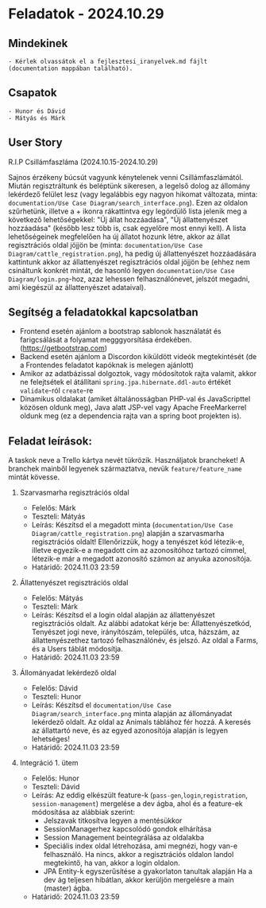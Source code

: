 # Feladatok - 2024.10.29

## Mindekinek

    - Kérlek olvassátok el a fejlesztesi_iranyelvek.md fájlt (documentation mappában található).

## Csapatok

    - Hunor és Dávid
    - Mátyás és Márk

## User Story

R.I.P Csillámfaszláma (2024.10.15-2024.10.29)

Sajnos érzékeny búcsút vagyunk kénytelenek venni Csillámfaszlámától. Miután regisztráltunk és beléptünk sikeresen, a legelső dolog az állomány lekérdező felület lesz (vagy legalábbis egy nagyon hikomat változata, minta: `documentation/Use Case Diagram/search_interface.png`). Ezen az oldalon szűrhetünk, illetve a + ikonra rákattintva egy legördülő lista jelenik meg a következő lehetőségekkel: "Új állat hozzáadása", "Új állattenyészet hozzáadása" (később lesz több is, csak egyelőre most ennyi kell). A lista lehetőségeinek megfelelően ha új állatot hozunk létre, akkor az állat regisztrációs oldal jöjjön be (minta: `documentation/Use Case Diagram/cattle_registration.png`), ha pedig új állattenyészet hozzáadására kattintunk akkor az állattenyészet regisztrációs oldal jöjjön be (ehhez nem csináltunk konkrét mintát, de hasonló legyen `documentation/Use Case Diagram/login.png`-hoz, azaz lehessen felhasználónevet, jelszót megadni, ami kiegészül az állattenyészet adataival).

## Segítség a feladatokkal kapcsolatban

- Frontend esetén ajánlom a bootstrap sablonok használatát és farigcsálását a folyamat megggyorsítása érdekében. (https://getbootstrap.com)
- Backend esetén ajánlom a Discordon kiküldött videók megtekintését (de a Frontendes feladatot kapóknak is melegen ajánlott)
- Amikor az adatbázissal dolgoztok, vagy módosítotok rajta valamit, akkor ne felejtsétek el átállítani `spring.jpa.hibernate.ddl-auto` értékét `validate`-ról `create`-re
- Dinamikus oldalakat (amiket általánosságban PHP-val és JavaScripttel közösen oldunk meg), Java alatt JSP-vel vagy Apache FreeMarkerrel oldunk meg (ez a dependencia rajta van a spring boot projekten is).

## Feladat leírások:

A taskok neve a Trello kártya nevét tükrözik.
Használjatok brancheket! A branchek mainből legyenek származtatva, nevük `feature/feature_name` mintát kövesse.

1. Szarvasmarha regisztrációs oldal
    - Felelős: Márk
    - Teszteli: Mátyás
    - Leírás: Készítsd el a megadott minta (`documentation/Use Case Diagram/cattle_registration.png`) alapján a szarvasmarha regisztrációs oldalt! Ellenőrizzük, hogy a tenyészet kód létezik-e, illetve egyezik-e a megadott cím az azonosítóhoz tartozó címmel, létezik-e már a megadott azonosító számon az anyuka azonosítója.
    - Határidő: 2024.11.03 23:59

2. Állattenyészet regisztrációs oldal
    - Felelős: Mátyás
    - Teszteli: Márk
    - Leírás: Készítsd el a login oldal alapján az állattenyészet regisztrációs oldalt. Az alábbi adatokat kérje be: Állattenyészetkód, Tenyészet jogi neve, irányítószám, település, utca, házszám, az állattenyészethez tartozó felhasználónév, és jelszó. Az oldal a Farms, és a Users táblát módosítja.
    - Határidő: 2024.11.03 23:59

3. Állományadat lekérdező oldal
    - Felelős: Dávid
    - Teszteli: Hunor
    - Leírás: Készítsd el `documentation/Use Case Diagram/search_interface.png` minta alapján az állományadat lekérdező oldalt. Az oldal az Animals táblához fér hozzá. A keresés az állattartó neve, és az egyed azonosítója alapján is legyen lehetséges!
    - Határidő: 2024.11.03 23:59

4. Integráció 1. ütem

    - Felelős: Hunor
    - Teszteli: Dávid
    - Leírás: Az eddig elkészült feature-k (`pass-gen`,`login`,`registration`, `session-management`) mergelése a dev ágba, ahol és a feature-ek módosítása az alábbiak szerint:
        - Jelszavak titkosítva legyen a mentésükkor
        - SessionManagerhez kapcsolódó gondok elhárítása
        - Session Management beintegrálása az oldalakba
        - Speciális index oldal létrehozása, ami megnézi, hogy van-e felhasználó. Ha nincs, akkor a regisztrációs oldalon landol megtekintő, ha van, akkor a login oldalon.
        - JPA Entity-k egyszerűsítése a gyakorlaton tanultak alapján
    Ha a dev ág teljesen hibátlan, akkor kerüljön mergelésre a main (master) ágba.
    - Határidő: 2024.11.03 23:59